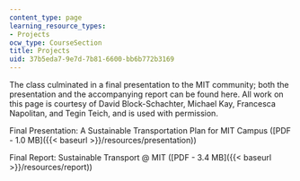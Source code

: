 ```yaml
---
content_type: page
learning_resource_types:
- Projects
ocw_type: CourseSection
title: Projects
uid: 37b5eda7-9e7d-7b81-6600-bb6b772b3169
---
```


The class culminated in a final presentation to the MIT community; both the presentation and the accompanying report can be found here. All work on this page is courtesy of David Block-Schachter, Michael Kay, Francesca Napolitan, and Tegin Teich, and is used with permission.

Final Presentation: A Sustainable Transportation Plan for MIT Campus ([PDF - 1.0 MB]({{< baseurl >}}/resources/presentation))

Final Report: Sustainable Transport @ MIT ([PDF - 3.4 MB]({{< baseurl >}}/resources/report))
